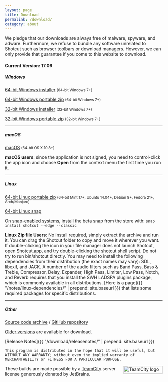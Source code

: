 ```yaml
---
layout: page
title: Download
permalink: /download/
category: about
---
```


We pledge that our downloads are always free of
malware, spyware, and adware. Furthermore, we refuse to bundle any software
unrelated to Shotcut such as browser toolbars or download managers.
However, we can only provide that guarantee if you come to this website
to download.

<!-- Shotcut Responsive -->
<ins class="adsbygoogle"
    style="display:block"
    data-ad-client="ca-pub-1305424236533187"
    data-ad-slot="3403753557"
    data-ad-format="auto"></ins>
<script>
(adsbygoogle = window.adsbygoogle || []).push({});
</script>

#### Current Version: 17.09

##### Windows
[64-bit Windows installer](https://github.com/mltframework/shotcut/releases/download/v17.09/shotcut-win64-170904.exe)
<small>(64-bit Windows 7+)</small>

[64-bit Windows portable zip](https://github.com/mltframework/shotcut/releases/download/v17.09/shotcut-win64-170904.zip)
<small>(64-bit Windows 7+)</small>

[32-bit Windows installer](https://github.com/mltframework/shotcut/releases/download/v17.09/shotcut-win32-170904.exe)
<small>(32-bit Windows 7+)</small>

[32-bit Windows portable zip](https://github.com/mltframework/shotcut/releases/download/v17.09/shotcut-win32-170904.zip)
<small>(32-bit Windows 7+)</small>

---

##### macOS
[macOS](https://github.com/mltframework/shotcut/releases/download/v17.09/shotcut-osx-x86_64-170904.dmg)
<small>(64-bit OS X 10.8+)</small>

**macOS users**: since the application is not signed, you need to
control-click the app icon and choose **Open** from the context menu the
first time you run it.

---

##### Linux
[64-bit Linux portable zip](https://github.com/mltframework/shotcut/releases/download/v17.09/shotcut-linux-x86_64-170904.tar.bz2)
<small>(64-bit Mint 17+, Ubuntu 14.04+, Debian 8+, Fedora 21+, Arch/Manjaro)</small>

[64-bit Linux snap](https://uappexplorer.com/snap/ubuntu/shotcut)

On [snap-enabled systems](https://snapcraft.io/docs/core/install), install the
beta snap from the store with: `snap install shotcut --edge --classic`

**Linux Zip file Users**: No install required, simply extract the archive and run
it. You can drag the Shotcut folder to copy and move it wherever you
want. If double-clicking the icon in your file manager does not launch
Shotcut, open Shotcut.app, and try double-clicking the shotcut shell
script. Do not try to run bin/shotcut directly. You may need to install
the following dependencies from their distribution (the exact names may
vary): SDL, libexif, and JACK. A number of the audio filters such as
Band Pass, Bass & Treble, Compressor, Delay, Expander, High Pass, Limiter,
Low Pass, Notch, and Reverb requires that you install the SWH LADSPA plugins
package, which is commonly available in all distributions.
[Here is a page]({{ "/notes/linux-dependencies/" | prepend: site.baseurl }}) that lists some required packages
for specific distributions.

---

##### Other

[Source code
archive](https://github.com/mltframework/shotcut/releases/download/v17.09/shotcut-src-170904.tar.bz2)
/ [GitHub repository](https://github.com/mltframework/shotcut)

[Older versions](https://github.com/mltframework/shotcut/releases/) are
available for download.

[Release Notes]({{ "/download/releasenotes/" | prepend: site.baseurl }})

`This program is distributed in the hope that it will be useful, but
WITHOUT ANY WARRANTY; without even the implied warranty of MERCHANTABILITY
or FITNESS FOR A PARTICULAR PURPOSE.`

<a href="https://www.jetbrains.com/teamcity/"><img
width="125" alt="TeamCity logo" src="{{ site.baseurl }}/assets/img/logo_teamcity.png"
style="border: 0px; float: right; margin-left: 10px" title="JetBrains TeamCity" height="25"></a>
These builds are made possible by a <a href="https://www.jetbrains.com/teamcity/">TeamCity</a> server license generously donated by JetBrains.
